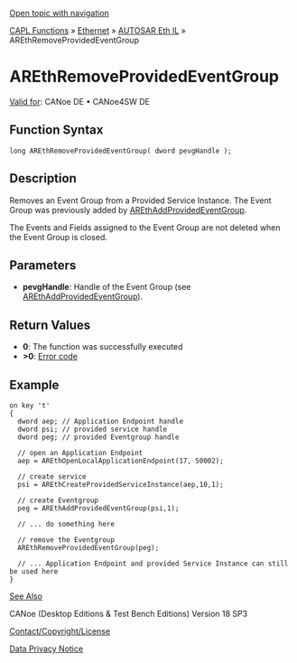 [Open topic with navigation](../../../../../../CANoeDEFamily.htm#Topics/CAPLFunctions/IP/AUTOSARethIL/Functions/CAPLfunctionAREthRemoveProvidedEventGroup.md)

[CAPL Functions](../../../CAPLfunctions.md) » [Ethernet](../../CAPLEthernetStartPage.md) » [AUTOSAR Eth IL](../CAPLfunctionsAREthILOverview.md) » AREthRemoveProvidedEventGroup

# AREthRemoveProvidedEventGroup

[Valid for](../../../../Shared/FeatureAvailability.md):  CANoe DE • CANoe4SW DE

## Function Syntax

```plaintext
long AREthRemoveProvidedEventGroup( dword pevgHandle );
```

## Description

Removes an Event Group from a Provided Service Instance. The Event Group was previously added by [AREthAddProvidedEventGroup](CAPLfunctionAREthAddProvidedEventGroup.md).

The Events and Fields assigned to the Event Group are not deleted when the Event Group is closed.

## Parameters

- **pevgHandle**: Handle of the Event Group (see [AREthAddProvidedEventGroup](CAPLfunctionAREthAddProvidedEventGroup.md)).

## Return Values

- **0**: The function was successfully executed
- **>0**: [Error code](../CAPLfunctionsAREthILErrorCodes.md)

## Example

```plaintext
on key 't'
{
  dword aep; // Application Endpoint handle
  dword psi; // provided service handle
  dword peg; // provided Eventgroup handle

  // open an Application Endpoint
  aep = AREthOpenLocalApplicationEndpoint(17, 50002);

  // create service
  psi = AREthCreateProvidedServiceInstance(aep,10,1);

  // create Eventgroup
  peg = AREthAddProvidedEventGroup(psi,1);

  // ... do something here

  // remove the Eventgroup
  AREthRemoveProvidedEventGroup(peg);

  // ... Application Endpoint and provided Service Instance can still be used here
}
```

[See Also](javascript:void(0);)

CANoe (Desktop Editions & Test Bench Editions) Version 18 SP3

[Contact/Copyright/License](../../../../Shared/ContactCopyrightLicense.md)

[Data Privacy Notice](https://www.vector.com/int/en/company/get-info/privacy-policy/)
